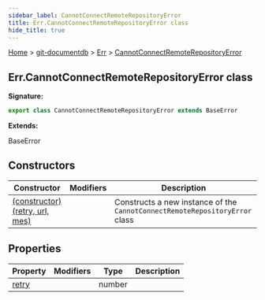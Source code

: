 ```yaml
---
sidebar_label: CannotConnectRemoteRepositoryError
title: Err.CannotConnectRemoteRepositoryError class
hide_title: true
---
```


[Home](./index.md) &gt; [git-documentdb](./git-documentdb.md) &gt; [Err](./git-documentdb.err.md) &gt; [CannotConnectRemoteRepositoryError](./git-documentdb.err.cannotconnectremoterepositoryerror.md)

## Err.CannotConnectRemoteRepositoryError class


<b>Signature:</b>

```typescript
export class CannotConnectRemoteRepositoryError extends BaseError 
```
<b>Extends:</b>

BaseError

## Constructors

|  Constructor | Modifiers | Description |
|  --- | --- | --- |
|  [(constructor)(retry, url, mes)](./git-documentdb.err.cannotconnectremoterepositoryerror._constructor_.md) |  | Constructs a new instance of the <code>CannotConnectRemoteRepositoryError</code> class |

## Properties

|  Property | Modifiers | Type | Description |
|  --- | --- | --- | --- |
|  [retry](./git-documentdb.err.cannotconnectremoterepositoryerror.retry.md) |  | number |  |

